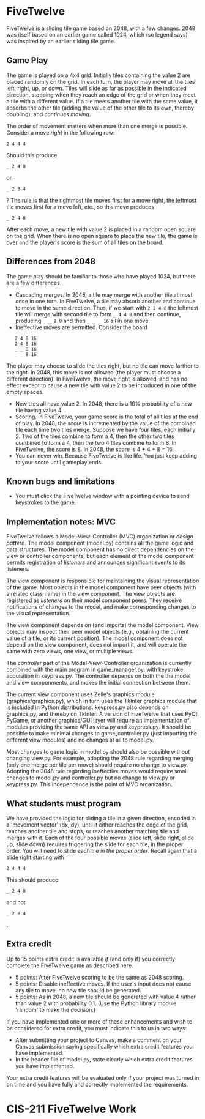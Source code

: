 # FiveTwelve

FiveTwelve is a sliding tile game based on 2048, with a few changes.  2048 was itself based on an earlier game called 1024, which (so legend says) was inspired by an earlier sliding tile game.  

## Game Play

The game is played on a 4x4 grid. Initially tiles containing the value 2 are placed randomly on the grid.  In each turn, the player may move all the tiles left, right, up, or down.  Tiles will slide as far as possible in the indicated direction, stopping when they reach an edge of the grid or when they meet a tile with a different value.  If a tile meets another tile with the same value, it absorbs the other tile (adding the value of the other tile to its own, thereby doubling), and *continues moving*. 

The order of movement matters when more than one merge is possible.  Consider a move *right* in the following row: 
```
2 4 4 4
```
Should this produce
```
_ 2 4 8
```
or  
```
_ 2 8 4
```
? The rule is that the rightmost tile moves first for a move right, the leftmost tile moves first for a move left, etc., so this move produces
```
_ 2 4 8
```

After each move, a new tile with value 2 is placed in a random open square on the grid.  When there is no open square to place the new tile, the game is over and the player's score is the sum of all tiles on the board.  

## Differences from 2048

The game play should be familiar to those who have played 1024, but there are a few differences. 

* Cascading merges:  In 2048, a tile may merge with another tile at most once in one turn.  In FiveTwelve, a tile may absorb another and continue to move in the same direction.  Thus, if we start with 
```2 2 4 8```
the leftmost tile will merge with second tile to form 
```_ 4 4 8```
and then continue, producing 
```_ _ 8 8```
and then 
```_ _ _ 16```
all in one move. 
* Ineffective moves are permitted.  Consider the board

```
   2 4 8 16
   2 4 8 16
   _ _ 8 16
   _ _ 8 16
```
The player may choose to slide the tiles right, but no tile can move farther to the right.  In 2048, this move is not allowed (the player must choose a different direction).  In FiveTwelve, the move right is allowed, and has no effect except to cause a new tile with value 2 to be introduced in one of the empty spaces. 

* New tiles all have value 2. In 2048, there is a 10% probability of a new tile having value 4. 
* Scoring.  In FiveTwelve, your game score is the total of all tiles at the end of play.  In 2048, the score is incremented by the value of the combined tile each time two tiles merge.  Suppose we have four tiles, each initially 2.  Two of the tiles combine to form a 4, then the other two tiles combined to form a 4, then the two 4 tiles combine to form 8.  In FiveTwelve, the score is 8.  In 2048, the score is 4 + 4 + 8 = 16. 
* You can never win.  Because FiveTwelve is like life.  You just keep adding to your score until gameplay ends. 

## Known bugs and limitations
* You must click the FiveTwelve window with a pointing device to send keystrokes to the game.  

## Implementation notes: MVC

FiveTwelve follows a Model-View-Controller (MVC) organization or *design pattern*.   The model component (model.py) contains all the game logic and data structures.  The model component has no direct dependencies on the view or controller components, but each element of the model component permits registration of *listeners* and announces significant events to its listeners.

The view component is responsible for maintaining the visual representation of the game.  Most objects in the model component have peer objects (with a related class name) in the view component. The view objects are registered as *listeners* on their model component peers. They receive notifications of changes to the model, and make corresponding changes to the visual representation. 

The view component depends on (and imports) the model component.  View objects may inspect their peer model objects (e.g., obtaining the current value of a tile, or its current position).  The model component does not depend on the view component, does not import it, and will operate the same with zero views, one view, or multiple views. 

The *controller* part of the Model-View-Controller organization is currently combined with the main program in game_manager.py, with keystroke acquisition in keypress.py.  The controller depends on both the the model and view componments, and makes the initial connection between them.  

The current view component uses Zelle's graphics module (graphics/graphics.py), which in turn uses the TkInter graphics module that is included in Python distributions.  keypress.py also depends on graphics.py, and thereby on TkInter.  A version of FiveTwelve that uses PyQt, PyGame, or another graphics/GUI layer will require an implementation of modules providing the same API as view.py and keypress.py.  It should be possible to make minimal changes to game_controller.py (just importing the different view modules) and no changes at all to model.py. 

Most changes to game logic in model.py should also be possible without changing view.py. For example, adopting the 2048 rule regarding merging (only one merge per tile per move) should require no change to view.py.  Adopting the 2048 rule regarding ineffective moves would require small changes to model.py and controller.py but no change to view.py or keypress.py.  This independence is the point of MVC organization. 

## What students must program

We have provided the logic for sliding a tile in a given direction, encoded in a 'movement vector' (dx, dy), until it either reaches the edge of the grid, reaches another tile and stops, or reaches another matching tile and merges with it.  Each of the four possible moves (slide left, slide right, slide up, slide down) requires triggering the slide for each tile, in the proper order.  You will need to slide each tile *in the proper order*. Recall again that a slide right starting with 
```
2 4 4 4
```
This should produce 
```
_ 2 4 8
```
and not  
```
_ 2 8 4
```
.  

## Extra credit

Up to 15 points extra credit is available *if* (and only if) you correctly complete the FiveTwelve game as described here. 

* 5 points:  Alter FiveTwelve scoring to be the same as 2048 scoring. 
* 5 points: Disable ineffective moves.  If the user's input does not cause any tile to move, no new tile should be generated. 
* 5 points: As in 2048, a new tile should be generated with value 4 rather than value 2 with probability 0.1.  (Use the Python library module 'random' to make the decision.) 

If you have implemented one or more of these enhancements and wish to be considered for extra credit, you must indicate this to us in two ways: 

* After submitting your project to Canvas, make a comment on your Canvas submission saying specifically which extra credit features you have implemented. 
* In the header file of model.py, state clearly which extra credit features you have implemented. 

Your extra credit features will be evaluated only if your project was turned in on time and you have fully and correctly implemented the requirements. 
 
# CIS-211 FiveTwelve Work
